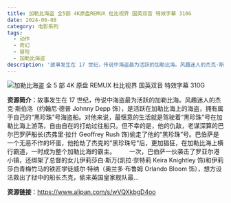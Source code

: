 ```yaml
---
title: 加勒比海盗 全5部 4K原盘REMUX 杜比视界 国英双音 特效字幕 310G
date: 2024-06-08
category: 电影系列
tags:
  - 动作
  - 奇幻
  - 冒险
  - 加勒比海盗
description: '故事发生在 17 世纪，传说中海盗最为活跃的加勒比海。风趣迷人的杰克·斯伯洛（约翰尼·德普 Johnny Depp 饰），是活跃在加勒比海上的海盗，拥有属于自己的“黑珍珠”号海盗船。对他来说，最惬意的生活就是驾驶着“黑珍珠”号在加勒比海上游荡，自由自在的打劫过往船只。但不幸的是，他的仇敌，老谋深算的巴尔巴罗萨船长(杰弗里·拉什 Geoffrey Rush 饰)偷走了他的“黑珍珠”号。巴伯萨是一个无恶不作的坏蛋，他抢劫了杰克的"黑珍珠号"后，更加猖狂，在加勒比海上横行霸道，一时成为整个加勒比海的霸主。一次，巴伯萨一伙袭击了罗亚尔港小镇，还绑架了总督的女儿伊莉莎白·斯万(凯拉·奈特莉 Keira Knightley 饰)和伊莉莎白青梅竹马的铁匠学徒威尔·特纳（奥兰多·布鲁姆 Orlando Bloom 饰），想方设法救出了狱中的船长杰克，偷来英国皇家舰队最...'
---
```


![加勒比海盗 全 5 部 4K 原盘 REMUX 杜比视界 国英双音 特效字幕 310G](https://cdna.artstation.com/p/assets/images/images/060/857/138/large/-pirates-des-caraibes.jpg)

**资源简介**：故事发生在 17 世纪，传说中海盗最为活跃的加勒比海。风趣迷人的杰克·斯伯洛（约翰尼·德普 Johnny Depp 饰），是活跃在加勒比海上的海盗，拥有属于自己的“黑珍珠”号海盗船。对他来说，最惬意的生活就是驾驶着“黑珍珠”号在加勒比海上游荡，自由自在的打劫过往船只。但不幸的是，他的仇敌，老谋深算的巴尔巴罗萨船长(杰弗里·拉什 Geoffrey Rush 饰)偷走了他的“黑珍珠”号。巴伯萨是一个无恶不作的坏蛋，他抢劫了杰克的"黑珍珠号"后，更加猖狂，在加勒比海上横行霸道，一时成为整个加勒比海的霸主。
　　一次，巴伯萨一伙袭击了罗亚尔港小镇，还绑架了总督的女儿伊莉莎白·斯万(凯拉·奈特莉 Keira Knightley 饰)和伊莉莎白青梅竹马的铁匠学徒威尔·特纳（奥兰多·布鲁姆 Orlando Bloom 饰），想方设法救出了狱中的船长杰克，偷来英国皇家舰队最...

**资源链接**：https://www.alipan.com/s/wVQXkbgD4oo
